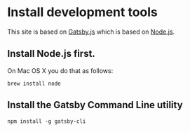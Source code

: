 # Install development tools

This site is based on [Gatsby.js](https://gatsby.js) which is based on [Node.js](https://nodejs.org/en/).

## Install Node.js first.

On Mac OS X you do that as follows:

```
brew install node
```

## Install the Gatsby Command Line utility

```
npm install -g gatsby-cli
```

